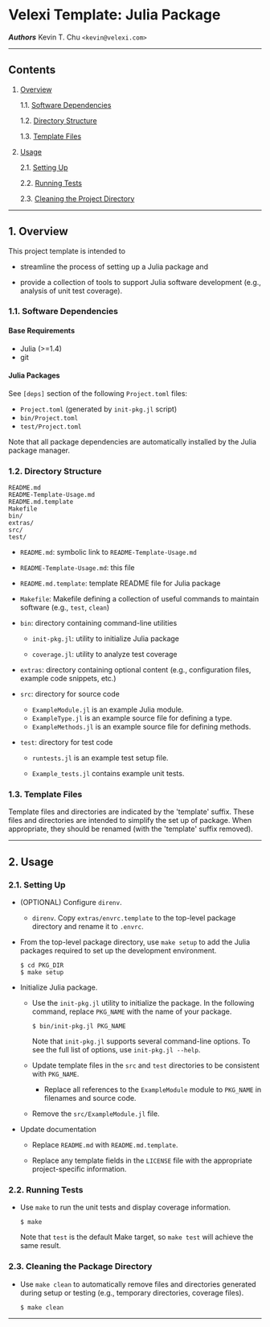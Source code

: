 Velexi Template: Julia Package
==============================

___Authors___
Kevin T. Chu `<kevin@velexi.com>`

------------------------------------------------------------------------------

Contents
--------

1. [Overview][#1]

    1.1. [Software Dependencies][#1.1]

    1.2. [Directory Structure][#1.2]

    1.3. [Template Files][#1.3]

2. [Usage][#2]

    2.1. [Setting Up][#2.1]

    2.2. [Running Tests][#2.2]

    2.3. [Cleaning the Project Directory][#1.3]

------------------------------------------------------------------------------

## 1. Overview

This project template is intended to

* streamline the process of setting up a Julia package and

* provide a collection of tools to support Julia software development (e.g.,
  analysis of unit test coverage).

### 1.1. Software Dependencies

#### Base Requirements

* Julia (>=1.4)
* git

#### Julia Packages ####

See `[deps]` section of the following `Project.toml` files:

* `Project.toml` (generated by `init-pkg.jl` script)
* `bin/Project.toml`
* `test/Project.toml`

Note that all package dependencies are automatically installed by the Julia
package manager.

### 1.2. Directory Structure

    README.md
    README-Template-Usage.md
    README.md.template
    Makefile
    bin/
    extras/
    src/
    test/

* `README.md`: symbolic link to `README-Template-Usage.md`

* `README-Template-Usage.md`: this file

* `README.md.template`: template README file for Julia package

* `Makefile`: Makefile defining a collection of useful commands to maintain
  software (e.g., `test`, `clean`)

* `bin`: directory containing command-line utilities

  * `init-pkg.jl`: utility to initialize Julia package

  * `coverage.jl`: utility to analyze test coverage

* `extras`: directory containing optional content (e.g., configuration files,
  example code snippets, etc.)

* `src`: directory for source code

  * `ExampleModule.jl` is an example Julia module.
  * `ExampleType.jl` is an example source file for defining a type.
  * `ExampleMethods.jl` is an example source file for defining methods.

* `test`: directory for test code

  * `runtests.jl` is an example test setup file.

  * `Example_tests.jl` contains example unit tests.

### 1.3. Template Files

Template files and directories are indicated by the 'template' suffix. These
files and directories are intended to simplify the set up of package. When
appropriate, they should be renamed (with the 'template' suffix removed).

------------------------------------------------------------------------------

## 2. Usage

### 2.1. Setting Up

* (OPTIONAL) Configure `direnv`.

  * `direnv`. Copy `extras/envrc.template` to the top-level package directory
    and rename it to `.envrc`.

* From the top-level package directory, use `make setup` to add the Julia
  packages required to set up the development environment.

  ```shell
  $ cd PKG_DIR
  $ make setup
  ```

* Initialize Julia package.

  * Use the `init-pkg.jl` utility to initialize the package. In the following
    command, replace `PKG_NAME` with the name of your package.

    ```shell
    $ bin/init-pkg.jl PKG_NAME
    ```

    Note that `init-pkg.jl` supports several command-line options. To see the
    full list of options, use `init-pkg.jl --help`.

  * Update template files in the `src` and `test` directories to be consistent
    with `PKG_NAME`.

    * Replace all references to the `ExampleModule` module to `PKG_NAME` in
      filenames and source code.

  * Remove the `src/ExampleModule.jl` file.

* Update documentation

  * Replace `README.md` with `README.md.template`.

  * Replace any template fields in the `LICENSE` file with the appropriate
    project-specific information.

### 2.2. Running Tests

* Use `make` to run the unit tests and display coverage information.

  ```shell
  $ make
  ```

  Note that `test` is the default Make target, so `make test` will achieve the
  same result.

### 2.3. Cleaning the Package Directory

* Use `make clean` to automatically remove files and directories generated
  during setup or testing (e.g., temporary directories, coverage files).

  ```shell
  $ make clean
  ```

------------------------------------------------------------------------------

[-----------------------------INTERNAL LINKS-----------------------------]: #

[#1]: #1-overview
[#1.1]: #11-software-dependencies
[#1.2]: #12-directory-structure
[#1.3]: #13-template-files

[#2]: #2-usage
[#2.1]: #21-setting-up
[#2.2]: #22-running-tests
[#2.3]: #23-cleaning-the-package-directory

[#3]: #3-references
